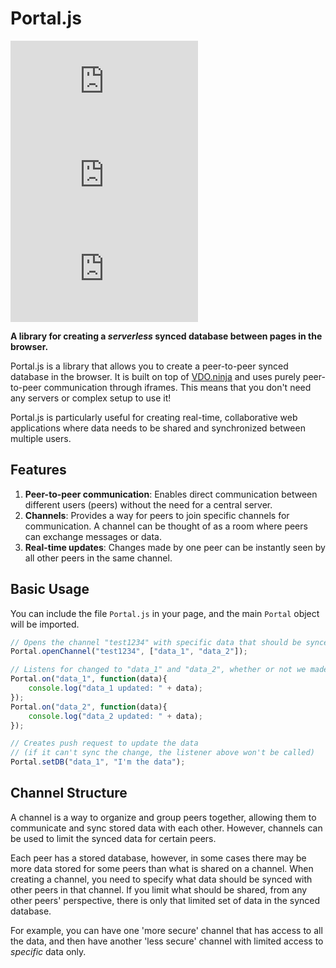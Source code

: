# Portal.js

![License](https://img.shields.io/github/license/Andrew-Gallimore/Portal.js)
![GitHub Stars](https://img.shields.io/github/stars/Andrew-Gallimore/Portal.js)
![GitHub Issues](https://img.shields.io/github/issues/Andrew-Gallimore/Portal.js)

**A library for creating a *serverless* synced database between pages in the browser.**

Portal.js is a library that allows you to create a peer-to-peer synced database in the browser. It is built on top of [VDO.ninja](https://vdo.ninja) and uses purely peer-to-peer communication through iframes. This means that you don't need any servers or complex setup to use it!

Portal.js is particularly useful for creating real-time, collaborative web applications where data needs to be shared and synchronized between multiple users.

## Features

1. **Peer-to-peer communication**: Enables direct communication between different users (peers) without the need for a central server.
2. **Channels**: Provides a way for peers to join specific channels for communication. A channel can be thought of as a room where peers can exchange messages or data.
3. **Real-time updates**: Changes made by one peer can be instantly seen by all other peers in the same channel.

## Basic Usage

You can include the file `Portal.js` in your page, and the main `Portal` object will be imported.

```js
// Opens the channel "test1234" with specific data that should be synced "data_1" and "data_2".
Portal.openChannel("test1234", ["data_1", "data_2"]);

// Listens for changed to "data_1" and "data_2", whether or not we made the change
Portal.on("data_1", function(data){
    console.log("data_1 updated: " + data);
});
Portal.on("data_2", function(data){
    console.log("data_2 updated: " + data);
});

// Creates push request to update the data
// (if it can't sync the change, the listener above won't be called)
Portal.setDB("data_1", "I'm the data");
```

## Channel Structure

A channel is a way to organize and group peers together, allowing them to communicate and sync stored data with each other. However, channels can be used to limit the synced data for certain peers.

Each peer has a stored database, however, in some cases there may be more data stored for some peers than what is shared on a channel. When creating a channel, you need to specify what data should be synced with other peers in that channel. If you limit what should be shared, from any other peers' perspective, there is only that limited set of data in the synced database.

For example, you can have one 'more secure' channel that has access to all the data, and then have another 'less secure' channel with limited access to *specific* data only.
